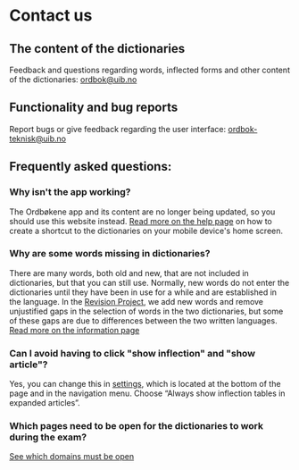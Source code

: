 # Contact us
## The content of the dictionaries
Feedback and questions regarding words, inflected forms and other content of the dictionaries: [ordbok@uib.no](mailto:ordbok@uib.no)

## Functionality and bug reports
Report bugs or give feedback regarding the user interface: [ordbok-teknisk@uib.no](mailto:ordbok-teknisk@uib.no)

## Frequently asked questions:

### Why isn't the app working?
The Ordbøkene app and its content are no longer being updated, so you should use this website instead. [Read more on the help page](/eng/help/smartphone) on how to create a shortcut to the dictionaries on your mobile device's home screen.

### Why are some words missing in dictionaries?
There are many words, both old and new, that are not included in dictionaries, but that you can still use. Normally, new words do not enter the dictionaries until they have been in use for a while and are established in the language. In the [Revision Project](/eng/about/revision-project), we add new words and remove unjustified gaps in the selection of words in the two dictionaries, but some of these gaps are due to differences between the two written languages. [Read more on the information page](/eng/missing-word)

### Can I avoid having to click "show inflection" and "show article"?
Yes, you can change this in [settings](/eng/settings), which is located at the bottom of the page and in the navigation menu. Choose “Always show inflection tables in expanded articles”.

### Which pages need to be open for the dictionaries to work during the exam?
[See which domains must be open](/eng/help/school)
